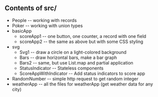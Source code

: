 ## Contents of src/

* People		-- working with records
* Poker	-- working with union types
* basicApp
    - scoreApp1 -- one button, one counter, a record with one field
    - scoreApp2 -- the same as above but with some CSS styling
* svg
    - Svg1  -- draw a circle on a light-colored background
    - Bars -- draw horizontal bars, make a bar graph
    - Bars2  -- same, but use List.map and partial application
    - StatusIndicator -- Stateless components
    - ScoreAppWithIndicator  -- Add status indicators to score app
* RandomNumber  -- simple http request to get random integer
* weatherApp -- all the files for weatherApp (get weather data for any city)
